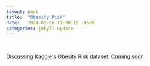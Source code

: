 ```yaml
---
layout: post
title:  "Obesity Risk"
date:   2024-02-06 11:30:10 -0500
categories: jekyll update
---
```

&nbsp;

Discussing Kaggle's Obesity Risk dataset. Coming soon